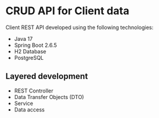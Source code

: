 # CRUD API for Client data

Client REST API developed using the following technologies:
- Java 17
- Spring Boot 2.6.5
- H2 Database
- PostgreSQL


## Layered development
- REST Controller
- Data Transfer Objects (DTO)
- Service
- Data access
